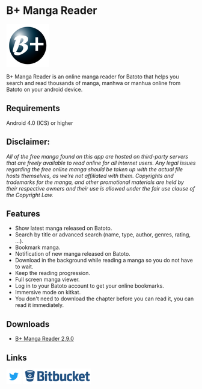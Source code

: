 # B+ Manga Reader

![B+ Manga Reader](images/bmangareader114.png?style=logoapp "B+ Manga Reader")

B+ Manga Reader is an online manga reader for Batoto that helps you search and read thousands of manga, manhwa or manhua online from Batoto on your android device.



## Requirements
Android 4.0 (ICS) or higher

## Disclaimer:
*All of the free manga found on this app are hosted on third-party servers that are freely available to read online for all internet users. Any legal issues regarding the free online manga should be taken up with the actual file hosts themselves, as we're not affiliated with them. Copyrights and trademarks for the manga, and other promotional materials are held by their respective owners and their use is allowed under the fair use clause of the Copyright Law.*

## Features
* Show latest manga released on Batoto.
* Search by title or advanced search (name, type, author, genres, rating, ...).
* Bookmark manga.
* Notification of new manga released on Batoto.
* Download in the background while reading a manga so you do not have to wait.
* Keep the reading progression.
* Full screen manga viewer.
* Log in to your Batoto account to get your online bookmarks.
* Immersive mode on kitkat.
* You don't need to download the chapter before you can read it, you can read it immediately.

## Downloads
* [B+ Manga Reader 2.9.0](https://bitbucket.org/cylonu87/b-manga-reader/downloads/BplusMangaReader-2.9.0-full-release.apk)

## Links
<a href="https://twitter.com/Panic_Soft"><img src="images/Twitter_Logo_Blue.png" alt="PanicSoft's twitter" title="PanicSoft's twitter" style="max-width:100%;" height="40"></a>
<a href="https://bitbucket.org/cylonu87/b-manga-reader/issues"><img src="images/bitbucket.png" alt="Bitbucket" title="Issues" style="max-width:100%;" height="40"></a>
